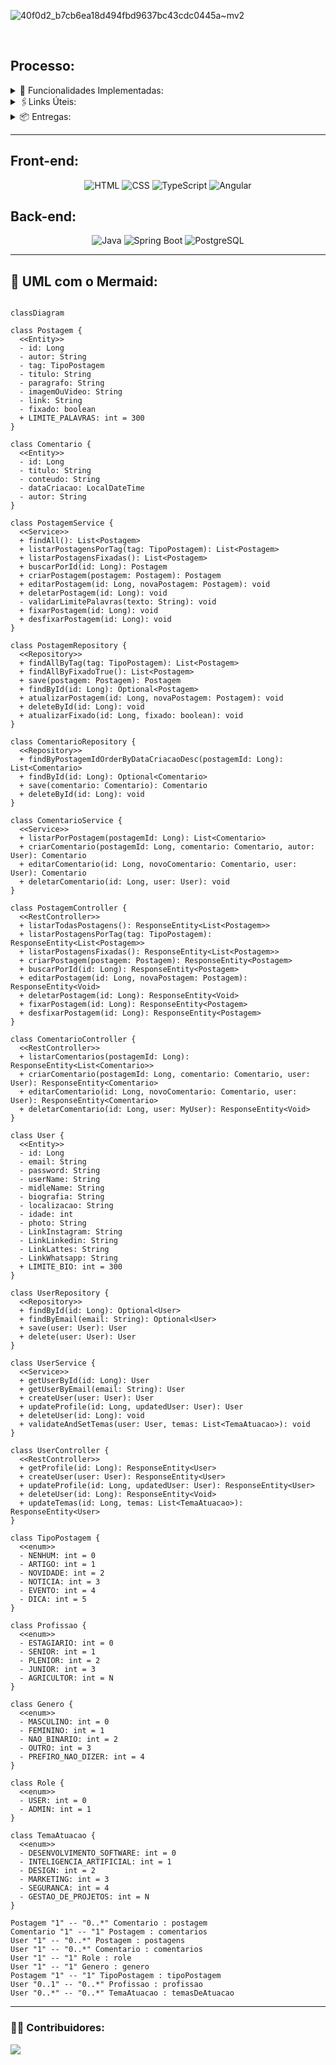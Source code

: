 ![40f0d2_b7cb6ea18d494fbd9637bc43cdc0445a~mv2](https://github.com/user-attachments/assets/21dd3dcf-63cc-499a-a605-10324fec6fca)

<br>

## Processo:

<details>
<summary>🔌 Funcionalidades Implementadas:</summary>
<ul>
    <li><a href="#">Link 1</a></li>
    <li><a href="#">Link 2</a></li>
    <li><a href="#">Link 3</a></li>
    <li><a href="#">Link 4</a></li>
    <li><a href="#">Link 5</a></li>   
</ul>
</details>

<details>
<summary>🖇️Links Úteis:</summary>
<ul>
    <li><a href="#">Link 1</a></li>
    <li><a href="#">Link 2</a></li>
    <li><a href="#">Link 3</a></li>
    <li><a href="#">Link 4</a></li>
    <li><a href="#">Link 5</a></li>   
</ul>
</details>

<details>
<summary>📦 Entregas:</summary>
<ul>
    <details>
<summary>Entrega 1</summary>
<ul>
    <li><a href="#">Link 1</a></li>
    <li><a href="#">Link 2</a></li>
    <li><a href="#">Link 3</a></li>
    <li><a href="#">Link 4</a></li>
    <li><a href="#">Link 5</a></li>   
</ul>
</details>
<details>
<summary>Entrega 2</summary>
<ul>
    <li><a href="#">Link 1</a></li>
    <li><a href="#">Link 2</a></li>
    <li><a href="#">Link 3</a></li>
    <li><a href="#">Link 4</a></li>
    <li><a href="#">Link 5</a></li>   
</ul>
</details>
 
</ul>
</details>

---

## Front-end:

<div align="center">

![HTML](https://img.shields.io/badge/HTML5-E34F26?style=for-the-badge&logo=html5&logoColor=white)
![CSS](https://img.shields.io/badge/CSS3-1572B6?style=for-the-badge&logo=css3&logoColor=white)
![TypeScript](https://img.shields.io/badge/TypeScript-3178C6?style=for-the-badge&logo=typescript&logoColor=white)
![Angular](https://img.shields.io/badge/Angular-DD0031?style=for-the-badge&logo=angular&logoColor=white)

</div>


## Back-end: 

<div align="center">

![Java](https://img.shields.io/badge/Java-ED8B00?style=for-the-badge&logo=openjdk&logoColor=white)
![Spring Boot](https://img.shields.io/badge/Spring_Boot-6DB33F?style=for-the-badge&logo=spring-boot&logoColor=white)
![PostgreSQL](https://img.shields.io/badge/PostgreSQL-4169E1?style=for-the-badge&logo=postgresql&logoColor=white)

</div>

---

## 🧜 UML com o Mermaid:

```mermaid

classDiagram

class Postagem {
  <<Entity>>
  - id: Long
  - autor: String
  - tag: TipoPostagem
  - titulo: String
  - paragrafo: String
  - imagemOuVideo: String
  - link: String
  - fixado: boolean
  + LIMITE_PALAVRAS: int = 300
}

class Comentario {
  <<Entity>>
  - id: Long
  - titulo: String
  - conteudo: String
  - dataCriacao: LocalDateTime
  - autor: String
}

class PostagemService {
  <<Service>>
  + findAll(): List<Postagem>
  + listarPostagensPorTag(tag: TipoPostagem): List<Postagem>
  + listarPostagensFixadas(): List<Postagem>
  + buscarPorId(id: Long): Postagem
  + criarPostagem(postagem: Postagem): Postagem
  + editarPostagem(id: Long, novaPostagem: Postagem): void
  + deletarPostagem(id: Long): void
  - validarLimitePalavras(texto: String): void
  + fixarPostagem(id: Long): void
  + desfixarPostagem(id: Long): void
}

class PostagemRepository {
  <<Repository>>
  + findAllByTag(tag: TipoPostagem): List<Postagem>
  + findAllByFixadoTrue(): List<Postagem>
  + save(postagem: Postagem): Postagem
  + findById(id: Long): Optional<Postagem>
  + atualizarPostagem(id: Long, novaPostagem: Postagem): void
  + deleteById(id: Long): void
  + atualizarFixado(id: Long, fixado: boolean): void
}

class ComentarioRepository {
  <<Repository>>
  + findByPostagemIdOrderByDataCriacaoDesc(postagemId: Long): List<Comentario>
  + findById(id: Long): Optional<Comentario>
  + save(comentario: Comentario): Comentario
  + deleteById(id: Long): void
}

class ComentarioService {
  <<Service>>
  + listarPorPostagem(postagemId: Long): List<Comentario>
  + criarComentario(postagemId: Long, comentario: Comentario, autor: User): Comentario
  + editarComentario(id: Long, novoComentario: Comentario, user: User): Comentario
  + deletarComentario(id: Long, user: User): void
}

class PostagemController {
  <<RestController>>
  + listarTodasPostagens(): ResponseEntity<List<Postagem>>
  + listarPostagensPorTag(tag: TipoPostagem): ResponseEntity<List<Postagem>>
  + listarPostagensFixadas(): ResponseEntity<List<Postagem>>
  + criarPostagem(postagem: Postagem): ResponseEntity<Postagem>
  + buscarPorId(id: Long): ResponseEntity<Postagem>
  + editarPostagem(id: Long, novaPostagem: Postagem): ResponseEntity<Void>
  + deletarPostagem(id: Long): ResponseEntity<Void>
  + fixarPostagem(id: Long): ResponseEntity<Postagem>
  + desfixarPostagem(id: Long): ResponseEntity<Postagem>
}

class ComentarioController {
  <<RestController>>
  + listarComentarios(postagemId: Long): ResponseEntity<List<Comentario>>
  + criarComentario(postagemId: Long, comentario: Comentario, user: User): ResponseEntity<Comentario>
  + editarComentario(id: Long, novoComentario: Comentario, user: User): ResponseEntity<Comentario>
  + deletarComentario(id: Long, user: MyUser): ResponseEntity<Void>
}

class User {
  <<Entity>>
  - id: Long
  - email: String
  - password: String
  - userName: String
  - midleName: String
  - biografia: String
  - localizacao: String
  - idade: int
  - photo: String
  - LinkInstagram: String
  - LinkLinkedin: String
  - LinkLattes: String
  - LinkWhatsapp: String
  + LIMITE_BIO: int = 300
}

class UserRepository {
  <<Repository>>
  + findById(id: Long): Optional<User>
  + findByEmail(email: String): Optional<User>
  + save(user: User): User
  + delete(user: User): User
}

class UserService {
  <<Service>>
  + getUserById(id: Long): User
  + getUserByEmail(email: String): User
  + createUser(user: User): User
  + updateProfile(id: Long, updatedUser: User): User
  + deleteUser(id: Long): void
  + validateAndSetTemas(user: User, temas: List<TemaAtuacao>): void
}

class UserController {
  <<RestController>>
  + getProfile(id: Long): ResponseEntity<User>
  + createUser(user: User): ResponseEntity<User>
  + updateProfile(id: Long, updatedUser: User): ResponseEntity<User>
  + deleteUser(id: Long): ResponseEntity<Void>
  + updateTemas(id: Long, temas: List<TemaAtuacao>): ResponseEntity<User>
}

class TipoPostagem {
  <<enum>>
  - NENHUM: int = 0
  - ARTIGO: int = 1
  - NOVIDADE: int = 2
  - NOTICIA: int = 3
  - EVENTO: int = 4
  - DICA: int = 5
}

class Profissao {
  <<enum>>
  - ESTAGIARIO: int = 0
  - SENIOR: int = 1
  - PLENIOR: int = 2
  - JUNIOR: int = 3
  - AGRICULTOR: int = N
}

class Genero {
  <<enum>>
  - MASCULINO: int = 0
  - FEMININO: int = 1
  - NAO_BINARIO: int = 2
  - OUTRO: int = 3
  - PREFIRO_NAO_DIZER: int = 4
}

class Role {
  <<enum>>
  - USER: int = 0
  - ADMIN: int = 1
}

class TemaAtuacao {
  <<enum>>
  - DESENVOLVIMENTO_SOFTWARE: int = 0
  - INTELIGENCIA_ARTIFICIAL: int = 1
  - DESIGN: int = 2
  - MARKETING: int = 3
  - SEGURANCA: int = 4
  - GESTAO_DE_PROJETOS: int = N
}

Postagem "1" -- "0..*" Comentario : postagem
Comentario "1" -- "1" Postagem : comentarios
User "1" -- "0..*" Postagem : postagens
User "1" -- "0..*" Comentario : comentarios
User "1" -- "1" Role : role
User "1" -- "1" Genero : genero
Postagem "1" -- "1" TipoPostagem : tipoPostagem
User "0..1" -- "0..*" Profissao : profissao
User "0..*" -- "0..*" TemaAtuacao : temasDeAtuacao
```

---

### 👨‍💻 Contribuidores:
<a href="https://github.com/jpmamededs/BRASFI/graphs/contributors">
  <img src="https://contrib.rocks/image?repo=jpmamededs/BRASFI" />
</a>
